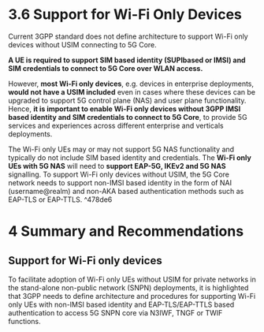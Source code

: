 # 3.6 Support for Wi-Fi Only Devices
Current 3GPP standard does not define architecture to support Wi-Fi only devices without USIM connecting to 5G Core.

**A UE is required to support SIM based identity (SUPIbased or IMSI) and SIM credentials to connect to 5G Core over WLAN access.**

However, **most Wi-Fi only devices**, e.g. devices in enterprise deployments, **would not have a USIM included** even in cases where these devices can be upgraded to support 5G control plane (NAS) and user plane functionality. Hence, **it is important to enable Wi-Fi only devices without 3GPP IMSI based identity and SIM credentials to connect to 5G Core**, to provide 5G services and experiences across different enterprise and verticals deployments.

The Wi-Fi only UEs may or may not support 5G NAS functionality and typically do not include SIM based identity and credentials. The **Wi-Fi only UEs with 5G NAS** will need to **support EAP-5G, IKEv2 and 5G NAS** signalling. To support Wi-Fi only devices without USIM, the 5G Core network needs to support non-IMSI based identity in the form of NAI (username@realm) and non-AKA based authentication methods such as EAP-TLS or EAP-TTLS. ^478de6

# 4 Summary and Recommendations
## Support for Wi-Fi only devices
To facilitate adoption of Wi-Fi only UEs without USIM for private networks in the stand-alone non-public network (SNPN) deployments, it is highlighted that 3GPP needs to define architecture and procedures for supporting Wi-Fi only UEs with non-IMSI based identity and EAP-TLS/EAP-TTLS based authentication to access 5G SNPN core via N3IWF, TNGF or TWIF functions.